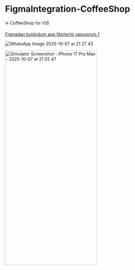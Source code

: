 # FigmaIntegration-CoffeeShop
☕️ CoffeeShop for iOS 


[Figmadan bulduğum app fikirlerini yapıyorum 1
](https://www.figma.com/design/we4NFTS01AZBJgbj9UTG0k/Coffee-Shop-Mobile-App-Design--Community-?node-id=0-1&p=f&t=vGbROQTgf4QZmypE-0)


![WhatsApp Image 2025-10-07 at 21 27 43](https://github.com/user-attachments/assets/d018baf7-172c-4c81-a9fd-514a2e5c5de9)


<img width="300" height="700" alt="Simulator Screenshot - iPhone 17 Pro Max - 2025-10-07 at 21 02 47" src="https://github.com/user-attachments/assets/a5e05f61-df04-4abc-82bf-55236c7d4887" />


